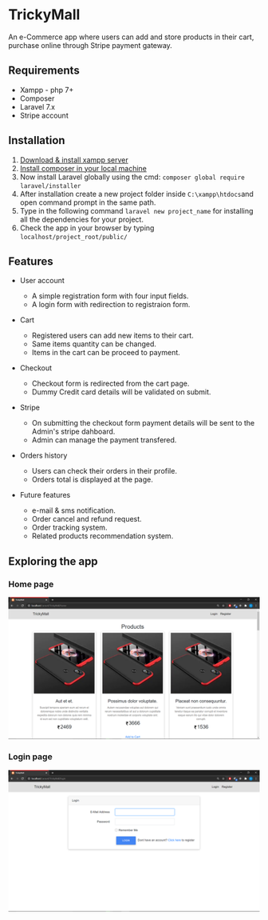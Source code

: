 # TrickyMall
   An e-Commerce app where users can add and store products in their cart, purchase online through Stripe payment gateway.

## Requirements
   * Xampp - php 7+
   * Composer
   * Laravel 7.x
   * Stripe account

## Installation
   1. [Download & install xampp server](https://www.apachefriends.org/download.html)
   2. [Install composer in your local machine](https://getcomposer.org/download/)
   3. Now install Laravel globally using the cmd: `composer global require laravel/installer`
   4. After installation create a new project folder inside `C:\xampp\htdocs`and open command prompt in the same path.
   5. Type in the following command `laravel new project_name` for installing all the dependencies for your project.
   6. Check the app in your browser by typing `localhost/project_root/public/`

## Features
- User account
   - A simple registration form with four input fields.
   - A login form with redirection to registraion form.

- Cart
   - Registered users can add new items to their cart.
   - Same items quantity can be changed.
   - Items in the cart can be proceed to payment.

- Checkout
   - Checkout form is redirected from the cart page.
   - Dummy Credit card details will be validated on submit.

- Stripe
   - On submitting the checkout form payment details will be sent to the Admin's stripe dahboard.
   - Admin can manage the payment transfered.

- Orders history
   - Users can check their orders in their profile.
   - Orders total is displayed at the page.

- Future features
   - e-mail & sms notification.
   - Order cancel and refund request.
   - Order tracking system.
   - Related products recommendation system.

## Exploring the app

### Home page
![alt text](screenshots/home.png)

### Login page
![alt text](screenshots/login.png)
